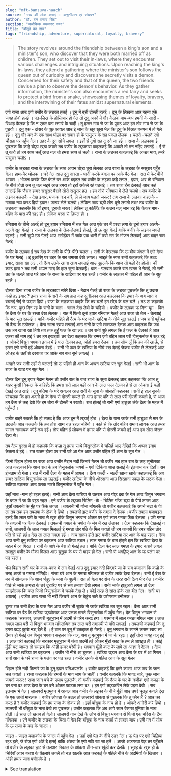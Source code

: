 ```yaml
---
slug: "mft-bansuva-naach"
source: "मगध की लोक कथाएं : अनुशाीलन एवं संचयन"
author: "डॉ. राम प्रसाद सिंह"
section: "अलौकिक चमत्‍कार कथा"
title: "बाँसुवे का नाच"
tags: "friendship, adventure, supernatural, loyalty, bravery"
---
```

<blockquote>
The story revolves around the friendship between a king's son and a minister's son, who discover that they were both married off as children. They set out to visit their in-laws, where they encounter various challenges and intriguing situations. Upon reaching the king's in-laws, they attend a gathering where the minister's son follows the queen out of curiosity and discovers she secretly visits a demon. Concerned for their safety and that of the queen, the two friends devise a plan to observe the demon's behavior. As they gather information, the minister's son also encounters a red fairy and seeks to protect a bird from a snake, showcasing themes of loyalty, bravery, and the intertwining of their fates amidst supernatural elements.
</blockquote>

एगो राजा आउ एगो बजीर के लड़का हलई । दूनु में बड़ी दोस्ती हलई । दूनु  के लिखना आउ रहना एके जगह होवो हलई । पढ़-लिख के होसिआर हो गेल तो दूनु अपने में गौर कैलक माय-बाप हमनी के सादी - विआह कैलक हे कि न एकर पता लगावे के चाही। तू हम्मर माय से जा के पूछऽ आउ हम तोर माय से जा के पूछवौ । दूनु एक - दोसर के पूछ आयल आउ ई जान के खूब खुस भेल कि दूनु के विआह बचपन में हो गेले हई । दूनु गौर कर के एक साथ घोड़ा पर सवार हो के ससुरार के राह पकड़ लेलक । चलते -चलते एगो चौराहा पर पहुँच गेल। ठहर के दून सोचे लगल । इहाँ से दूगो राह दू दने जा हई । राजा के लड़कावा ई  पूछलक कि काहे घोड़ा खड़ा कयले तब बजीर के लड़कावा कहलकई कि अकले तो मन नहिए लगतई । ई से तू कहौ तो हम साथ चलूँ आउ नञ तो हमरा साथ ले चलौ । राजा के लड़का कहलकई कि  अच्छा भाय, हमरे ससुरार चलौऽ ।

बजीर के लड़का राजा के लड़का के साथ अप्पन घोड़ा घुरा लेलका आउ राजा के लड़का के ससुरार पहुँच गेल। हाथ-पैर धोलक । घरे गेल आउ दूनु नास्ता - पानी करके बंगला पर आके बैठ गेल। रात में फेर बीजे आयल । भोजन करके फिर बंगले पर आके बइठल तब वजीर के लइका कहे लगल , इयार, अब तो रनिवास के बीजे होतो अब तू चल जइबे आउ हमरा तो इहाँ अकेले रहे पड़तई । तब राजा हँस देलकई आउ कहे लगलई कि जैसन हम्मर ससुरार वैसने तोरो ससुरार हउ । हम तोरो रनिवास में लेले चलबो। तब वजीर के लइका कहलकै - देख इयार, मजाक नञ् करै, ले ले जाय पड़तो जरूर ! तब राजा के लड़का कहलकै - मजाक नञ करऽ हियो इयार ! जरूर लेले चलबो। लेकिन जाय घड़ी लोग दूसे लगतो तब? 
तब वजीर के लड़कवा कहलकै कि हाँ इयार, दूसतो जरूर ! लेकिन तू कहिँहँऽ कि कउन नञ् जान हई कि केकर माय-बहिन के पास की रहऽ हौ। लेकिन परदा से छिपल हौ । 

रनिवास के बीजे अलई तो दूनु इयार रनिवास में चल गेल आउ एके घर में परदा लगा के दूनो इयार अलगे-अलगे सूत गेलई । राजा के लड़का के तेल-तेलवाई होलई, तो ऊ सूत गेलई बाकि बजीर के लइका जगले रहलई । रानी चुप्पे उठ गेलई आउ रसोईघर में जाके एक थारी में छवो रस के भोजन लेलकई आउ बाहर चल गेलई । 

वजीर के लड़का ई सब देख के रानी के पीछे-पीछे चलल । रानी के देखलक कि ऊ बीच जंगल में एगो दैत्य के घर गेलई । ई दुआरिए पर ठहर के सब तमासा देखे लगल। 
जाइते के साथ रानी कहलकई  कि उठऽ इयार, खाना खा लऽ , तो दैत्य उठके खाना खाय लगलई आउ पूछलकै कि आज तो बड़ी देर होलो। की करऽ हला ? तब रानी अप्पन मरद के हाल सुना देलकई। बात - गलवात करते रात खतम भे गेलई, तो रानी उठ के चललै आउ घरे आन के राजा के खटिया पर पड़ रहलै। वजीर के लड़का भी पहिल ही आन के सूत रहलै । 

दोसरा दिना राजा वजीर के लड़कावा सबेरे दिसा - मैदान गेलई तो राजा के लड़का पूछलकै कि तू उदास काहे हऽ इयार ?  इयार राजा के राते के सब हाल कह सुनौलका आउ कहलका कि इयार के अब जान न बचतई सेई से उदास हियो। राजा के लड़कावा कहकै कि तब चलौ हम छोड़ के चल चलै । तऽ ऊ कहलकै कि नञ, कुछ दिन रह के रानी के चाल - चलन देख लेवो के चहियो । वजीर के लड़का ऊ दिना घूम - फिर के दैत्य के घर के रस्ता देख लेलक । रात में फिनो दूनो इयार रनिवास गेलई आउ राजा तो तेल - तेलवाई के बाद सूत रहलई । बाकि वजीर पहिले ही दैत्य के घर जाके खटिया के नीचे सूत रहलई। जब रानी पहुँचल तो दैत्य के उठौलक । दैत्य खाना खाय लगलई आउ रानी के एगो लालफल देलक आउ कहलक कि जब तक हम खाना खा हियो तब तक तूहुँ फल के खा लऽ । तब रानी पूछे लगल कि ई फल के देलको हे आउ एकरा की नाम हई ? तब हम इखइबो! तब दैत्य कहलक कि हम्मर एगो बहिन लाल परी विसुनलोक में रहऽ हई । ओकरे विसुन भगवान इनाम में ई फल देलका हल, ओहो हमरा देलक । हम सोच लूँ कि हम की खाऊँ, से हमरा एगो रानी हई ओकरा देबई । रानी भी फल के खटिया के नीचे रख देलई जेकरा वजीर ले लेलकई आउ  ओधड़ के उहाँ से दरवाजा पर आके सब बात सुने लगलई । 

अन्हारे जब रानी उहाँ से चललई तो ऊ पहिले ही आन के अप्पन खटिया पर सूत गेलई। रानी भी आन के राजा के खाट पर सूत गेल । 

दोसर दिन दूनु  इयार मैदान गेलन तो वजीर रात के बात राजा के सुना देलकई आउ कहलका कि आज तू बाहर कुर्सी  निकाल के कहिहँऽ कि हमरा राते लाल पड़ी आन के लाल फल देलका हे से ला ओकरा ई घड़ी देखई आउ खाई। दूनू बतिया के घरे अयलन आउ रानी के सुना के ओसहीं कहलका। रानी ई हाल सुनके सोचलक कि हम अदमी हो के दैत्य से दोस्ती कयले ही आउ हम्मर पति से लाल परी दोस्ती कयले हे, से आज हम दैत्य से कह देवो कि हम तोरा से दोस्ती न रखबो। रात होलई तो रानी एगो झडुआ लेके दैत्य के महल में पहुँचलै। 

वजीर बाहरै रुकलै कि हो सकऽ हे कि आज दून में लड़ाई होथ । दैत्य के पास जाके रानी झडुआ से मार के उठलकै आउ कहलकै कि हम तोरा साथ नञ रहल चहियो । काहे से कि तोर बहिन समान लायक आउ हमरा समान नालायक कोई नञ हई। तोर बहिन ई लोकण में हम्मर पति से दोस्ती कयले हई आउ हम तोरा जैसन दैत्य से। 

तब दैत्य गुस्सा में हो कहलकै कि कल्ह तू हमरा साथे विसुनलोक में चलिहँ आउ देखिहैं कि अप्पन इनाम केकरा दे हई । रात खतम होला पर रानी घरे आ गेल आउ वजीर पहिल ही आन के सूत गेल । 

फिनो बिहान होला पर राजा आउ  वजीर मैदान नदी किनारे गेलन तो वजीर सब हाल रात के कह सुनौलका आउ  कहलका कि आज रात के हम विसुनलोक जयबो -  एगो टिकिया आउ सलाई के इंतजाम कर दिहाँ। सब इंजताम हो गेला। रात में रानी दैत्य के महल में आयल । दैत्य जल्दी - जल्दी खाना खाके कहलकई कि अब हम्मर खटिया बिसुनलोक ला उड़तई। वजीर खटिया के नीचे ओरदाना आउ सिरहाना पकड़ के लटक गेला। खटिया उड़लक आउ पलक मारते बिसुनलोक में पहुँच गेल। 

उहाँ नाच -गान हो रहल हलई। रानी आउ दैत्य खटिया से उतरल आउ गोड़ दबा के गेल आउ बिसुन भगवान के बगल में जा के बइठ रहल। एने वजीर के लड़का चिलिम -के - चिलिम गाँजा चढ़ा के पीये लगल आउ धुआँ तबलची के मुँह पर फेंके लगल । तबलची भी गाँजा माँगलकै तो वजीर कहलकई कि अपने चढ़ा के पी ला तब तक हम तबलवा के ठोक दे हियो । तबलची झट वजीर के तबला दे देलक। वजीर तबला बजावइत हलई कि लाल परी के नाच से खुस होंके बिसुन भगवान ओकर पर एगो लाल गमछा फेंक देलका । परी गमछा के तबलची पर फेंक देलकई। तबलची गमछा के चपोत के जेब में रख लेलका । दैत्य कहलक कि देखलई न रानी, लालपरी के लाल गमछा मिललई ई गमछा तोर पति के मिल जयतो तो हम जानबों कि हमर बहिन तोर पति से रहो हई। देख ला लाल गमछा हई । नाच खतम होते झट वजीर खटिया तर आन के पड़ रहल। दैत्य आउ रानी दूनु  खटिया पर बइठलन आउ खटिया उड़ल। लाल गमछा के बात होइते हल कि खटिया दैत्य के महल में आ गिरल । रानी के आवे के बेरा हो गेलई हल। बाकि दैत्य फेर लाल गमछा के इयाद करावे लगल तलगुत वजीर के मौका मिलल आउ घुसुक के घर से बाहर हो गेल। रानी से अगड़िए आन के ऊ पलंग पर पड़ रहल। 

भेल बिहान रानी घर के काम-काज में लग गेलई आउ दूनू इयार नदी किछारे जा के राय कयलन कि कल्हे के तरह आजो त गमछा माँगिहँऽ। रांजा घरे आन के गमछा माँगलक तो वजीर लाके देखा देलक। रानी ई देख के मन में सोचलक कि आज भँडुए के जना के पूछबै। रात हो गेला पर रोज के तरह रानी दैत्य भीर गेल। वजीर पीछे से जाके झगड़ा के डरे दुहारिए पर से सब तमाशा देखे लगल। रानी जाके झडुआवे लगल तो दैत्य समझौलक कि कल फिनो बिसुनलोक में चलके देख ले। कोई तरह से सांत होके रात बीत गेल। रानी घर अयलई । वजीर आउ राजा भी नदी किछारे आन के बैकुंठ चले के परोगराम बनौलक । 

दूसर रात रानी दैत्य के पास गेल आउ वजीर भी चुपके से जाके खटिया तर सूत रहल। दैत्य आउ रानी खटिया पर बैठ के खटिया उड़वौलक आउ पलक मारते बिसुनलोक में पहुँच गेल। दैत बिसुन भगवान से कहलक  'सरकार, लालपरी मृतुभुवन में अदमी से परेम करऽ हथ । परमान में लाल गमछा माँगल जाय। लाल गमछा लाल परी से बिसुन भगवान माँगलथिन तब लाल परी तबलची से माँगे लगलई । तबलची कहकई कि तू हमरा कल्ह कुछो नञ् देले हें । ई बात 
पर दूनू में बकझक हो गेलई । दूनू भगवान के सामने कसम खाय ला तैयार हो गेलई तब बिसुन भगवान कहलन कि नञ्, अब तू मृतुभुवन में जा के रहऽ । इहाँ तोरा जगह नञ् हई । लाल परी कहकई कि सरकार मृतुभुवन में जेता अदमी हई ओकर मुँड़ी काट के हम ले आवइत ही । कोई मुँड़ी घट जायत तो समझब कि ओही हम्मर परेमी हे। भगवान मुँड़ी काट के लावे ला आज्ञा दे देलन । दैत्य आउ रानी खटिया पर बइठलन । वजीर भी नीचे आ घुसल । खटिया उड़ल आउ दैत्य के घर में आ गिरल । रानी आन के घरे राजा के पलंग पर पड़ रहल। वजीर उनके से पहिल आन के सूत गेलन 

बिहान होते नदी किनारे जा के दूनू इयार बतिअयलकै । वजीर कहकई कि हमरे कारण आज सब के जान चल जयतो । राजा कहलक कि हमनी के भाग जाय के चाहीं । वजीर कहलकै कि भागऽ चाहे, कुछ जान जयतो जरूर ! राजा जान बचे के उपाय पूछलकै, तो वजीर कहकई कि दैत्य के घर के नजीक एगो कपड़ा के घर बना दऽ आउ दैत्य के घर दने ओकर फाटक लगा दऽ । हम एगो कड़कबिन लेके पहरा देबो । सब इंतजाम भे गेल। लालपरी मृतभुवन में आयल आउ वजीर के लइका के नीचे मुँड़ी आउ उपरे चूतड़ कयले देख के एक लाती मारलक । वजीर लोघड़ा के उठल तो लालपरी ओकरा से पूछलक कि तू कौन हैं ? आउ का करऽ हैं ? वजीर कहकई कि हम राजा के नोकर ही । इहाँ बाँसुवा के नाच हो हे । ओकरे अगोरी करे हियो । लालपरी भी बाँसुवा के नाच देखे ला पूछलक। वजीर कहलक कि अब आगे साल बैसाख पुनिया के नाच होतौ। ई साल तो खतम हो गेलो। लालपरी नाच देखे के लोभ से बिसुन भगवान से फिनो एक बरिस के टैम माँगलक । 
एने वजीर के लड़का के चिंता भे गेल कि बाँसुवा के नाच काहाँ से लावल जाय। एही मन में सोच के ऊ राजा के कह के चलल ।

जाइत - जाइत कहाकोप के जंगल में पहुँच गेल । उहाँ एगो पेड़ के नीचे ठहर गेल। ऊ पेड़ पर एगो चिड़िया रहऽ हलै, जे रोज एगो अंडे दे हलई बाकि अंडवा के एगो साँप खा जा हलै । आजो अजगरवा पेड़ तर पहुँचले तो वजीर के लड़का झट से तलवार निकाल के ओकरा तीन-चार खुंडी कर देलकै । सुबह के खुस हो के चिरिवाँ अपन बचवा के खिलावे लगलै तो नञ खलकै आउ कहकई के पहिले नीचे के अदमियाँ के खिलाव । ओही हम्मर जान बचौलकै हे । 


<details>
<summary>See translation</summary>

Once upon a time, there was a king and a minister's son. They were very close friends and lived and studied together. After becoming educated and clever, they both decided to find out if their parents had arranged their marriages in childhood. They agreed to ask their mothers, so one would ask the other's mother while the other would do the same. They happily learned that both of them had indeed been married off as children. 

They set off together on horses, heading towards their in-laws' home. While riding, they reached a crossroads and decided to pause and think about which road to take. The king's son asked why they were stopping, and the minister's son replied that he was feeling lonely. He suggested that if the king's son wanted, they could go together, or if not, he would go alone. The king's son agreed, saying, "Alright, let's go together to my in-laws."

The minister's son turned his horse around and they reached the king's in-laws' house. After washing their hands and feet, they went home and had some food before retiring to their bungalow. In the evening, they were invited back for dinner. After eating, they returned to the bungalow to relax. The minister's son remarked, "Friend, it'll soon be time for the queen's gathering; soon you will leave, and I will be left here alone." The king laughed and said, "Your in-laws are as good as mine. I will take you to the queen's gathering." The minister's son cautioned him not to joke about it, saying, "You must take me with you!" The king insisted he'd definitely take him. But what if people get suspicious on the way?

The minister's son replied, "Yes, they might! But do you know that no one knows where anyone's family resides? However, it remains hidden behind a veil."

When the time for the queen's gathering came, the two friends entered. They separated with a curtain in their shared home and fell asleep. The king's son was soon fast asleep while the minister's son stayed awake. The queen quietly rose and went to the kitchen, where she gathered a plate of six types of food, and then went outside. 

Seeing this, the minister's son followed the queen. He watched as she entered the house of a demon in the middle of the forest. He stopped at the doorway and began to observe everything. 

As the queen was inside, she began to eat. The demon, noticing her, asked why she had come so late. The queen explained her circumstances regarding her husband. They spoke, and as the night ended, the queen got up to return home, and the minister's son had also fallen asleep in his home.

The next day, the king and the minister's son went to the riverbank. The king asked, "Why are you looking so sad, friend?" The minister's son recounted all that had happened the previous night and added, "I'm worried I won't survive." The king suggested they leave, but the minister's son replied, "No, let's stay a few more days and observe the queen's behavior." That day, the minister's son explored the route to the demon's house. 

At night, both friends returned to the queen's gathering, and after the king had been oiled, he fell asleep. Meanwhile, the minister's son had already gone to the demon's house and fell asleep under the bed. When the queen arrived, the demon woke up and began to eat, offering the queen a red fruit, saying, "As long as I eat, you must eat this fruit too." The queen asked who had given her the fruit and what it was called. The demon explained that it was a fruit given to his sister by Lord Vishun and that he thought he would give it to the queen. The queen kept the fruit hidden under the bed, which the minister's son later took and went outside to listen in.

When it was dark, the queen returned home and fell asleep on the king's bed. 

The following day, both friends went to the field and discussed the previous night events. The minister's son said, "Today I believe everyone's life is at risk." The king suggested they should flee. The minister cautioned that escaping would surely lead to danger. When the king asked how to save themselves, the minister proposed building a small hut near the demon's place and painting a gate leading to the demon's house. "I will keep watch," he said. All preparations were made. 

The red fairy came to the mortal world and, upon seeing the minister's son cheating with a woman, struck him with a stick. The minister's son got up and asked her who she was and what she was doing. He replied that he was the king's servant and that he was there to witness a dance. The red fairy also wanted to see the dance and asked, "When will it take place?" The minister informed her that it would take place next year, but this year was almost over.

Tempted to witness the dance, the red fairy asked Lord Vishun for another year. Meanwhile, the minister's son became worried about finding the dancer for the performance. With that thought in mind, he went to tell the king. 

As he was going, he entered a forest. There, beneath a tree, he stopped. In that tree lived a bird that lay an egg daily, but a snake devoured it. Today, the python reached the tree, and the minister's son quickly pulled out his sword and stabbed it three or four times. Delighted, the bird began to feed her chick, realizing it was safe from danger, and thanked him for saving her life.
</details>